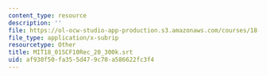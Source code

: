 ```yaml
---
content_type: resource
description: ''
file: https://ol-ocw-studio-app-production.s3.amazonaws.com/courses/18-01sc-single-variable-calculus-fall-2010/af930f50fa355d479c70a586622fc3f4_MIT18_01SCF10Rec_20_300k.vtt
file_type: application/x-subrip
resourcetype: Other
title: MIT18_01SCF10Rec_20_300k.srt
uid: af930f50-fa35-5d47-9c70-a586622fc3f4
---
```

